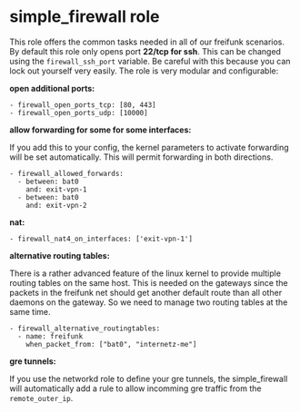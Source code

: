 # simple_firewall role

This role offers the common tasks needed in all of our freifunk scenarios.
By default this role only opens port **22/tcp for ssh**. This
can be changed using the ```firewall_ssh_port``` variable. Be careful with this
because you can lock out yourself very easily. The role is very modular and configurable:

**open additional ports:**

    - firewall_open_ports_tcp: [80, 443]
    - firewall_open_ports_udp: [10000]


**allow forwarding for some for some interfaces:**

If you add this to your config, the kernel parameters to activate forwarding will
be set automatically. This will permit forwarding in both directions.

    - firewall_allowed_forwards:
      - between: bat0
        and: exit-vpn-1
      - between: bat0
        and: exit-vpn-2


**nat:**

    - firewall_nat4_on_interfaces: ['exit-vpn-1']


**alternative routing tables:**

There is a rather advanced feature of the linux kernel to provide multiple
routing tables on the same host. This is needed on the gateways since the
packets in the freifunk net should get another default route than all other
daemons on the gateway. So we need to manage two routing tables at the same
time.

    - firewall_alternative_routingtables:
      - name: freifunk
        when_packet_from: ["bat0", "internetz-me"]

**gre tunnels:**

If you use the networkd role to define your gre tunnels, the simple_firewall will
automatically add a rule to allow incomming gre traffic from the ```remote_outer_ip```.
